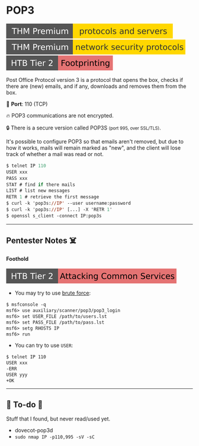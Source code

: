 # POP3

[![protocolsandservers](../../../cybersecurity/_badges/thmp/protocolsandservers.svg)](https://tryhackme.com/room/protocolsandservers)
[![networksecurityprotocols](../../../cybersecurity/_badges/thmp/networksecurityprotocols.svg)](https://tryhackme.com/room/networksecurityprotocols)
[![footprinting](../../../cybersecurity/_badges/htb/footprinting.svg)](https://academy.hackthebox.com/course/preview/footprinting)

<div class="row row-cols-lg-2"><div>

Post Office Protocol version 3 is a protocol that opens the box, checks if there are (new) emails, and if any, downloads and removes them from the box.

🐊️ **Port**: 110 (TCP)

🔥 POP3 communications are not encrypted.

🔒 There is a secure version called POP3S <small>(port 995, over SSL/TLS)</small>.

It's possible to configure POP3 so that emails aren't removed, but due to how it works, mails will remain marked as "new", and the client will lose track of whether a mail was read or not.
</div><div>

```ps
$ telnet IP 110
USER xxx
PASS xxx
STAT # find if there mails
LIST # list new messages
RETR 1 # retrieve the first message
$ curl -k 'pop3s://IP' --user username:password
$ curl -k 'pop3s://IP' [...] -X 'RETR 1'
$ openssl s_client -connect IP:pop3s
```
</div></div>

<hr class="sep-both">

## Pentester Notes ☠️

<div class="row row-cols-lg-2"><div>

#### Foothold

[![attacking_common_services](../../../cybersecurity/_badges/htb/attacking_common_services.svg)](https://academy.hackthebox.com/course/preview/attacking-common-services)

* You may try to use [brute force](/cybersecurity/red-team/s2.discovery/techniques/network/auth.md):

```shell!
$ msfconsole -q
msf6> use auxiliary/scanner/pop3/pop3_login
msf6> set USER_FILE /path/to/users.lst
msf6> set PASS_FILE /path/to/pass.lst
msf6> setg RHOSTS IP
msf6> run
```

* You can try to use `USER`:

```shell!
$ telnet IP 110
USER xxx
-ERR
USER yyy
+OK
```
</div><div>
</div></div>

<hr class="sep-both">

## 👻 To-do 👻

Stuff that I found, but never read/used yet.

<div class="row row-cols-lg-2"><div>

* dovecot-pop3d
* `sudo nmap IP -p110,995 -sV -sC`
</div><div>
</div></div>